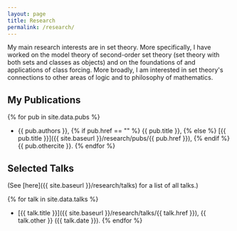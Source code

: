 ```yaml
---
layout: page
title: Research
permalink: /research/
---
```


My main research interests are in set theory. More specifically, I have worked on the model theory of second-order set theory (set theory with both sets and classes as objects) and on the foundations of and applications of class forcing. More broadly, I am interested in set theory's connections to other areas of logic and to philosophy of mathematics.


My Publications
----

{% for pub in site.data.pubs %}
* {{ pub.authors }}, {% if pub.href == "" %} {{ pub.title }}, {% else %} [{{ pub.title }}]({{ site.baseurl }}/research/pubs/{{ pub.href }}), {% endif %} {{ pub.othercite }}.
{% endfor %}

Selected Talks
----

(See [here]({{ site.baseurl }}/research/talks) for a list of all talks.)

{% for talk in site.data.talks %}
* [{{ talk.title }}]({{ site.baseurl }}/research/talks/{{ talk.href }}), {{ talk.other }} ({{ talk.date }}).
{% endfor %}

